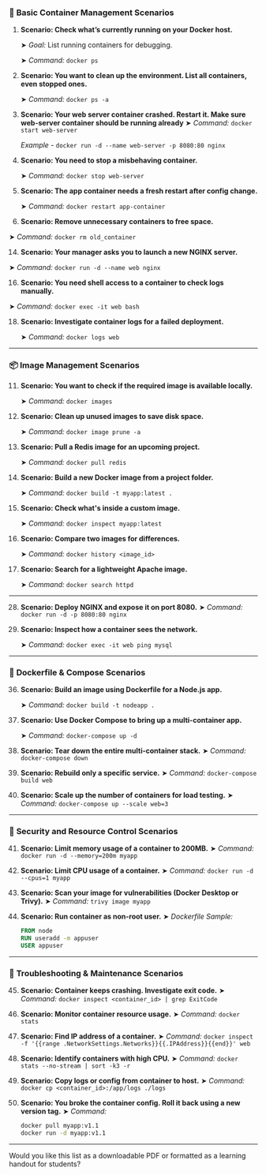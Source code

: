 
### 🔰 **Basic Container Management Scenarios**

1. **Scenario: Check what’s currently running on your Docker host.**
   
    ➤ *Goal:* List running containers for debugging.
   
    ➤ *Command:* `docker ps`
   

3. **Scenario: You want to clean up the environment. List all containers, even stopped ones.**
   
   ➤ *Command:* `docker ps -a`

5. **Scenario: Your web server container crashed. Restart it. Make sure web-server container should be running already**
   ➤ *Command:* `docker start web-server`
   
   *Example* - `docker run -d --name web-server -p 8080:80 nginx`

7. **Scenario: You need to stop a misbehaving container.**
   
   ➤ *Command:* `docker stop web-server`

9. **Scenario: The app container needs a fresh restart after config change.**
    
   ➤ *Command:* `docker restart app-container`

11. **Scenario: Remove unnecessary containers to free space.**

   ➤ *Command:* `docker rm old_container`

14. **Scenario: Your manager asks you to launch a new NGINX server.**
    
   ➤ *Command:* `docker run -d --name web nginx`

16. **Scenario: You need shell access to a container to check logs manually.**
    
   ➤ *Command:* `docker exec -it web bash`

18. **Scenario: Investigate container logs for a failed deployment.**
    
    ➤ *Command:* `docker logs web`

---

### 📦 **Image Management Scenarios**

11. **Scenario: You want to check if the required image is available locally.**
    
    ➤ *Command:* `docker images`

13. **Scenario: Clean up unused images to save disk space.**
    
    ➤ *Command:* `docker image prune -a`

15. **Scenario: Pull a Redis image for an upcoming project.**
    
    ➤ *Command:* `docker pull redis`

17. **Scenario: Build a new Docker image from a project folder.**
    
    ➤ *Command:* `docker build -t myapp:latest .`

22. **Scenario: Check what's inside a custom image.**
    
    ➤ *Command:* `docker inspect myapp:latest`

24. **Scenario: Compare two images for differences.**
    
    ➤ *Command:* `docker history <image_id>`

26. **Scenario: Search for a lightweight Apache image.**
    
    ➤ *Command:* `docker search httpd`

---

28. **Scenario: Deploy NGINX and expose it on port 8080.**
    ➤ *Command:* `docker run -d -p 8080:80 nginx`

31. **Scenario: Inspect how a container sees the network.**
    
    ➤ *Command:* `docker exec -it web ping mysql`

---

### 📁 **Dockerfile & Compose Scenarios**

36. **Scenario: Build an image using Dockerfile for a Node.js app.**
    
    ➤ *Command:* `docker build -t nodeapp .`

38. **Scenario: Use Docker Compose to bring up a multi-container app.**
    
    ➤ *Command:* `docker-compose up -d`

40. **Scenario: Tear down the entire multi-container stack.**
    ➤ *Command:* `docker-compose down`

41. **Scenario: Rebuild only a specific service.**
    ➤ *Command:* `docker-compose build web`

42. **Scenario: Scale up the number of containers for load testing.**
    ➤ *Command:* `docker-compose up --scale web=3`

---

### 🔐 **Security and Resource Control Scenarios**

41. **Scenario: Limit memory usage of a container to 200MB.**
    ➤ *Command:* `docker run -d --memory=200m myapp`

42. **Scenario: Limit CPU usage of a container.**
    ➤ *Command:* `docker run -d --cpus=1 myapp`

43. **Scenario: Scan your image for vulnerabilities (Docker Desktop or Trivy).**
    ➤ *Command:* `trivy image myapp`

44. **Scenario: Run container as non-root user.**
    ➤ *Dockerfile Sample:*

    ```dockerfile
    FROM node  
    RUN useradd -m appuser  
    USER appuser  
    ```

---

### 🧹 **Troubleshooting & Maintenance Scenarios**

45. **Scenario: Container keeps crashing. Investigate exit code.**
    ➤ *Command:* `docker inspect <container_id> | grep ExitCode`

46. **Scenario: Monitor container resource usage.**
    ➤ *Command:* `docker stats`

47. **Scenario: Find IP address of a container.**
    ➤ *Command:* `docker inspect -f '{{range .NetworkSettings.Networks}}{{.IPAddress}}{{end}}' web`

48. **Scenario: Identify containers with high CPU.**
    ➤ *Command:* `docker stats --no-stream | sort -k3 -r`

49. **Scenario: Copy logs or config from container to host.**
    ➤ *Command:* `docker cp <container_id>:/app/logs ./logs`

50. **Scenario: You broke the container config. Roll it back using a new version tag.**
    ➤ *Command:*

    ```bash
    docker pull myapp:v1.1  
    docker run -d myapp:v1.1
    ```

---

Would you like this list as a downloadable PDF or formatted as a learning handout for students?

